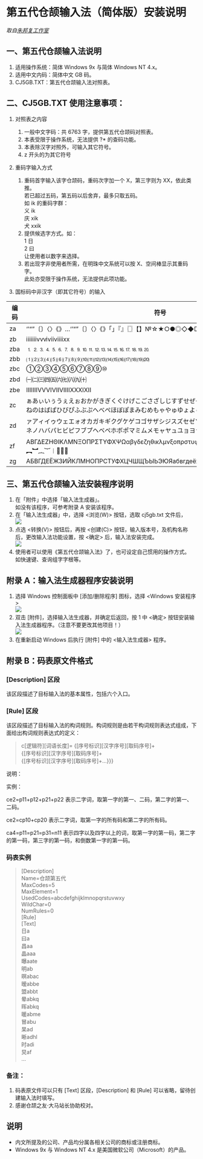 # 第五代仓颉输入法（简体版）安装说明
_取自[朱邦复工作室](http://www.cbflabs.com/down/show.php?id=71)_

## 一、第五代仓颉输入法说明
1. 适用操作系统：简体 Windows 9x 与简体 Windows NT 4.x。
2. 适用中文内码：简体中文 GB 码。
3. CJ5GB.TXT：第五代仓颉输入法对照表。

## 二、CJ5GB.TXT 使用注意事项：
1. 对照表之内容
    1. 一般中文字码：共 6763 字，提供第五代仓颉码对照表。
    2. 本表受限于操作系统，无法提供 ?* 的查码功能。
    3. 本表除汉字对照外，可输入其它符号。
    4. z 开头的为其它符号

2. 重码字输入方式
    1. 重码首字输入该字仓颉码，重码次字加一个 X，第三字则为 XX，依此类推。<br>若已超过五码，第五码以后舍弃，最多只取五码。<br>如 ik 的重码字群：<br>义 ik<br>庆 xik<br>犬 xxik
    2. 提供候选字方式。如：<br>1 日<br>2 曰<br>让使用者以数字来选择。
    3. 若出现字非使用者所需，在明珠中文系统可以按 X、空间棒显示其重码字。<br>此处亦受限于操作系统，无法提供此项功能。

3. 国标码中非汉字（即其它符号）的输入

|编码|符号|
|-|-|
|za|‘’“”〔〕〈〉《》…‘’“”〔〕〈〉《》「」『』〖〗【】№☆★○●◎◇◆□■△▲※→←↑↓〓|
|zb|ⅰⅱⅲⅳⅴⅵⅶⅷⅸⅹ|
|zba|⒈⒉⒊⒋⒌⒍⒎⒏⒐⒑⒒⒓⒔⒕⒖⒗⒘⒙⒚⒛|
|zbb|⑴⑵⑶⑷⑸⑹⑺⑻⑼⑽⑾⑿⒀⒁⒂⒃⒄⒅⒆⒇|
|zbc|①②③④⑤⑥⑦⑧⑨⑩|
|zbd|㈠㈡㈢㈣㈤㈥㈦㈧㈨㈩|
|zbe|ⅠⅡⅢⅣⅤⅥⅦⅧⅨⅩⅪⅫ|
|zc|ぁあぃいぅうぇえぉおかがきぎくぐけげこごさざしじすずせぜそぞただちぢっつづてでとどなにぬねのはばぱひびぴふぶぷへべぺほぼぽまみむめもゃやゅゆょよらりるれろゎわゐゑん|
|zd|ァアィイゥウェエォオカガキギクグケゲコゴサザシジスズセゼソゾタダチヂッツヅテデトドナニヌネノハバパヒビピフブプヘベペホボポマミムメモャヤュユョヨラリルレロヮワヰヱヲンヴヵヶ|
|zf|ΑΒΓΔΕΖΗΘΙΚΛΜΝΞΟΠΡΣΤΥΦΧΨΩαβγδεζηθικλμνξοπρστυφχψω︵︶︹︺︿﹀︽︾﹁﹂﹃﹄︻︼︷︸︱︳︴|
|zg|АБВГДЕЁЖЗИЙКЛМНОПРСТУФХЦЧШЩЪЫЬЭЮЯабвгдеёжзийклмнопрстуфхцчшщъыьэюя|

## 三、第五代仓颉输入法安装程序说明
1. 在「附件」中选择「输入法生成器」。<br>如没有该程序，可参考附录 A 安装该程序。
2. 在「输入法生成器」中，选择 <浏览(W)> 按钮，选取 cj5gb.txt 文件后，<br>![](https://img.vim-cn.com/84/60186540956bb7d302c3fa1a818947cee5f7ff.jpg)
3. 点选 <转换(V)> 按钮后，再按 <创建(C)> 按钮，输入版本号，及机构名称后，更改输入法功能设置，按 <确定> 后，输入法安装完成。<br>![](https://img.vim-cn.com/5f/80d1756c4814ad5ece732cc0b52d588f1775c2.jpg)
4. 使用者可以使用《第五代仓颉输入法》了，也可设定自己惯用的操作方式。<br>如快速键、查询组字字根等。

## 附录 A：输入法生成器程序安装说明
1. 选择 Windows 控制面板中 [添加/删除程序] 图标，选择 <Windows 安装程序><br>![](https://img.vim-cn.com/4a/163df9a7523137dd2d143a5726391e6c25ef71.jpg)
2. 双击 [附件]，选择输入法生成器，并确定后返回，按 1 中 <确定> 按钮安装输入法生成器程序。（注意不要更改其他项目！）<br>![](https://img.vim-cn.com/60/b37466cf071484500c35df8f3aaaa926bec01c.jpg)
3. 在重新启动 Windows 后执行 [附件] 中的 <输入法生成器> 程序。

## 附录 B：码表原文件格式
### [Description] 区段

该区段描述了目标输入法的基本属性，包括六个入口。

### [Rule] 区段

该区段描述了目标输入法的构词规则。构词规则是由若干构词规则表达式组成，下面给出构词规则表达式的定义：

> c[逻辑符][词语长度]= {[序号标识][汉字序号][取码序号]+<br>{[序号标识][汉字序号][取码序号]+<br>{[序号标识][汉字序号][取码序号]+…}}}

说明：

实例：

ce2=p11+p12+p21+p22 表示二字词，取第一字的第一、二码，第二字的第一、二码。

ce2=cp10+cp20 表示二字词，取第一字的所有码和第二字的所有码。

ca4=p11=p21=p31=n11 表示四字以及四字以上的词，取第一字的第一码，第二字的第一码，第三字的第一码，和倒数第一字的第一码。

### 码表实例

> [Description]<br>Name=仓颉第五代<br>MaxCodes=5<br>MaxElement=1<br>UsedCodes=abcdefghijklmnopqrstuvwxy<br>WildChar=0<br>NumRules=0<br>[Rule]<br>[Text]<br>日a <br>曰a <br>昌aa <br>晶aaa <br>曝aate <br>明ab <br>暝abac <br>暧abbe <br>盟abbt <br>晕abkq <br>晖abkq <br>暖abme <br>冒abu <br>杲ad <br>晰adhl <br>时adi <br>炅af <br>…

### 备注：
1. 码表原文件可以只有 [Text] 区段，[Description] 和 [Rule] 可以省略，留待创建输入法时填写。
2. 感谢仓颉之友·大马站长协助校对。

## 说明
- 内文所提及的公司、产品均分属各相关公司的商标或注册商标。
- Windows 9x 与 Windows NT 4.x 是美国微软公司（Microsoft）的产品。
